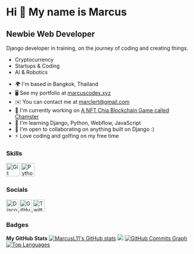 # Hi 👋 My name is Marcus
## Newbie Web Developer

Django developer in training, on the journey of coding and creating things. 
- Cryptocurrency
- Startups & Coding
- AI & Robotics

* 🌍 I'm based in Bangkok, Thailand
* 🖥️ See my portfolio at [marcuscodex.xyz](http://themarcuscodex.xyz)
* ✉️ You can contact me at [marclert@gmail.com](mailto:marclert@gmail.com)
* 🚀 I'm currently working on [A NFT Chia Blockchain Game called Chamster](http://chamsterchia.com)
* 🧠 I'm learning Django, Python, Webflow, JavaScript
* 🤝 I'm open to collaborating on anything built on Django :)
* ⚡ Love coding and golfing on my free time

### Skills
<p align="left">
  <a href="https://git-scm.com/" target="_blank" rel="noreferrer"><img src="https://raw.githubusercontent.com/danielcranney/readme-generator/main/public/icons/skills/git-colored.svg" width="36" height="36" alt="Git" /></a>
  <a href="https://www.python.org/" target="_blank" rel="noreferrer"><img src="https://raw.githubusercontent.com/danielcranney/readme-generator/main/public/icons/skills/python-colored.svg" width="36" height="36" alt="Python" /></a>
  <!-- Other skills ... -->
</p>

### Socials
<p align="left">
  <a href="https://discord.com/users/marcpl" target="_blank" rel="noreferrer">
    <img src="https://raw.githubusercontent.com/danielcranney/readme-generator/main/public/icons/socials/discord.svg" width="32" height="32" alt="Discord" />
  </a>
  <a href="https://www.github.com/MarcusL11" target="_blank" rel="noreferrer">
    <img src="https://raw.githubusercontent.com/danielcranney/readme-generator/main/public/icons/socials/github.svg" width="32" height="32" alt="GitHub" />
  </a>
  <a href="https://www.x.com/CodexMarcellus" target="_blank" rel="noreferrer">
    <img src="https://raw.githubusercontent.com/danielcranney/readme-generator/main/public/icons/socials/twitter.svg" width="32" height="32" alt="Twitter" />
  </a>
</p>

### Badges
<b>My GitHub Stats</b>
<a href="http://www.github.com/MarcusL11"><img src="https://github-readme-stats.vercel.app/api?username=MarcusL11&show_icons=true&hide=&count_private=true&title_color=f97316&text_color=64748b&icon_color=22c55e&bg_color=000000&hide_border=true&show_icons=true" alt="MarcusL11's GitHub stats" /></a>
<a href="http://www.github.com/MarcusL11"><img src="https://github-readme-streak-stats.herokuapp.com/?user=MarcusL11&stroke=64748b&background=000000&ring=f97316&fire=f97316&currStreakNum=64748b&currStreakLabel=f97316&sideNums=64748b&sideLabels=64748b&dates=64748b&hide_border=true" /></a>
<a href="http://www.github.com/MarcusL11"><img src="https://github-readme-activity-graph.cyclic.app/graph?username=MarcusL11&bg_color=000000&color=64748b&line=22c55e&point=64748b&area_color=000000&area=true&hide_border=true&custom_title=GitHub%20Commits%20Graph" alt="GitHub Commits Graph" /></a>
<a href="https://github.com/MarcusL11" align="left"><img src="https://github-readme-stats.vercel.app/api/top-langs/?username=MarcusL11&langs_count=10&title_color=f97316&text_color=64748b&icon_color=22c55e&bg_color=000000&hide_border=true&locale=en&custom_title=Top%20%Languages" alt="Top Languages" /></a>

